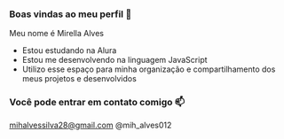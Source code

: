 
### Boas vindas ao meu perfil 💜

Meu nome é Mirella Alves

- Estou estudando na Alura
- Estou me desenvolvendo na linguagem JavaScript
- Utilizo esse espaço para minha organização e compartilhamento dos meus projetos e desenvolvidos

### Você pode entrar em contato comigo 📫

mihalvessilva28@gmail.com
@mih_alves012

